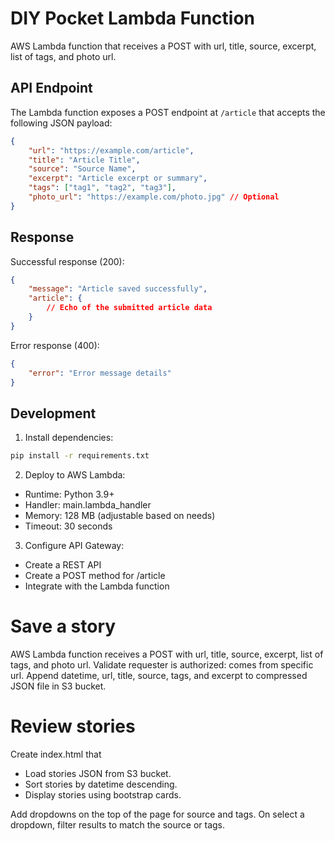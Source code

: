 # DIY Pocket Lambda Function

AWS Lambda function that receives a POST with url, title, source, excerpt, list of tags, and photo url.

## API Endpoint

The Lambda function exposes a POST endpoint at `/article` that accepts the following JSON payload:

```json
{
    "url": "https://example.com/article",
    "title": "Article Title",
    "source": "Source Name",
    "excerpt": "Article excerpt or summary",
    "tags": ["tag1", "tag2", "tag3"],
    "photo_url": "https://example.com/photo.jpg" // Optional
}
```

## Response

Successful response (200):
```json
{
    "message": "Article saved successfully",
    "article": {
        // Echo of the submitted article data
    }
}
```

Error response (400):
```json
{
    "error": "Error message details"
}
```

## Development

1. Install dependencies:
```bash
pip install -r requirements.txt
```

2. Deploy to AWS Lambda:
- Runtime: Python 3.9+
- Handler: main.lambda_handler
- Memory: 128 MB (adjustable based on needs)
- Timeout: 30 seconds

3. Configure API Gateway:
- Create a REST API
- Create a POST method for /article
- Integrate with the Lambda function

# Save a story

AWS Lambda function receives a POST with url, title, source, excerpt, list of tags, and photo url.
Validate requester is authorized: comes from specific url.
Append datetime, url, title, source, tags, and excerpt to compressed JSON file in S3 bucket.

# Review stories
Create index.html that
  - Load stories JSON from S3 bucket.
  - Sort stories by datetime descending.
  - Display stories using bootstrap cards.

Add dropdowns on the top of the page for source and tags.
On select a dropdown, filter results to match the source or tags.